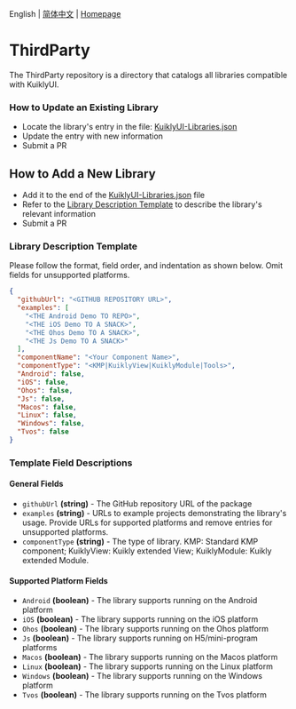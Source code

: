 English | [简体中文](./README-zh_CN.md) | [Homepage](https://framework.tds.qq.com/)
# ThirdParty
The ThirdParty repository is a directory that catalogs all libraries compatible with KuiklyUI.

### How to Update an Existing Library
- Locate the library's entry in the file: [KuiklyUI-Libraries.json](https://github.com/Tencent-TDS/ThirdParty/blob/main/KuiklyUI-Libraries.json)
- Update the entry with new information
- Submit a PR

## How to Add a New Library
- Add it to the end of the [KuiklyUI-Libraries.json](https://github.com/Tencent-TDS/ThirdParty/blob/main/KuiklyUI-Libraries.json) file
- Refer to the [Library Description Template](#library-description-template) to describe the library's relevant information
- Submit a PR

### Library Description Template
Please follow the format, field order, and indentation as shown below. Omit fields for unsupported platforms.

```json
{
  "githubUrl": "<GITHUB REPOSITORY URL>", 
  "examples": [
    "<THE Android Demo TO REPO>", 
    "<THE iOS Demo TO A SNACK>", 
    "<THE Ohos Demo TO A SNACK>", 
    "<THE Js Demo TO A SNACK>"
  ], 
  "componentName": "<Your Component Name>", 
  "componentType": "<KMP|KuiklyView|KuiklyModule|Tools>", 
  "Android": false, 
  "iOS": false, 
  "Ohos": false, 
  "Js": false, 
  "Macos": false, 
  "Linux": false, 
  "Windows": false, 
  "Tvos": false
}
```

### Template Field Descriptions
#### General Fields
- `githubUrl`
  **(string)** - The GitHub repository URL of the package
- `examples`
  **(string)** - URLs to example projects demonstrating the library's usage. Provide URLs for supported platforms and remove entries for unsupported platforms.
- `componentType`
  **(string)** - The type of library. KMP: Standard KMP component; KuiklyView: Kuikly extended View; KuiklyModule: Kuikly extended Module.

#### Supported Platform Fields
- `Android`
  **(boolean)** - The library supports running on the Android platform
- `iOS`
  **(boolean)** - The library supports running on the iOS platform
- `Ohos`
  **(boolean)** - The library supports running on the Ohos platform
- `Js`
  **(boolean)** - The library supports running on H5/mini-program platforms
- `Macos`
  **(boolean)** - The library supports running on the Macos platform
- `Linux`
  **(boolean)** - The library supports running on the Linux platform
- `Windows`
  **(boolean)** - The library supports running on the Windows platform
- `Tvos`
  **(boolean)** - The library supports running on the Tvos platform






